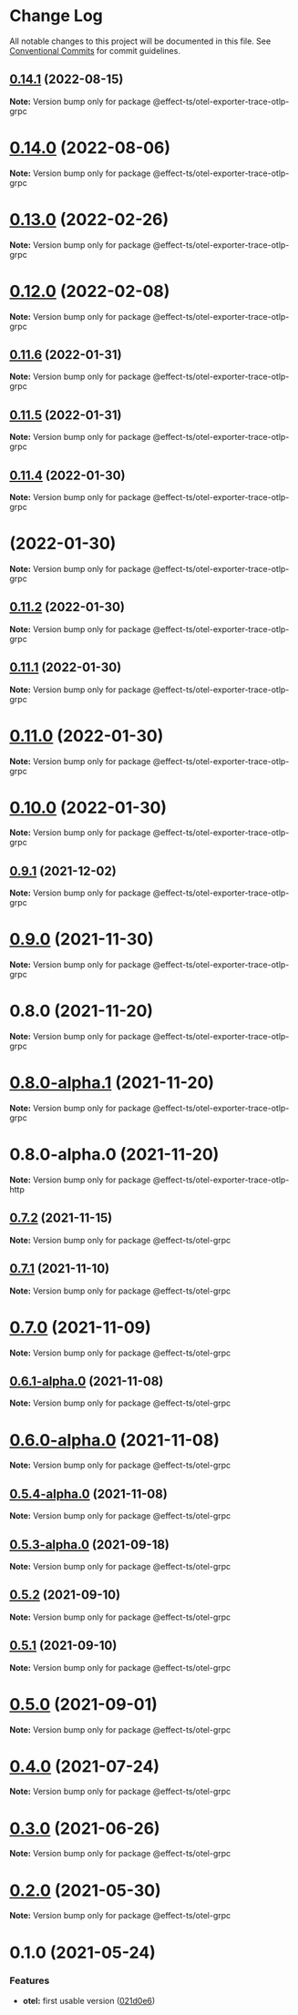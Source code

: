 # Change Log

All notable changes to this project will be documented in this file.
See [Conventional Commits](https://conventionalcommits.org) for commit guidelines.

## [0.14.1](https://github.com/Effect-TS/otel/compare/@effect-ts/otel-exporter-trace-otlp-grpc@0.14.0...@effect-ts/otel-exporter-trace-otlp-grpc@0.14.1) (2022-08-15)

**Note:** Version bump only for package @effect-ts/otel-exporter-trace-otlp-grpc





# [0.14.0](https://github.com/Effect-TS/otel/compare/@effect-ts/otel-exporter-trace-otlp-grpc@0.13.0...@effect-ts/otel-exporter-trace-otlp-grpc@0.14.0) (2022-08-06)

**Note:** Version bump only for package @effect-ts/otel-exporter-trace-otlp-grpc





# [0.13.0](https://github.com/Effect-TS/otel/compare/@effect-ts/otel-exporter-trace-otlp-grpc@0.12.0...@effect-ts/otel-exporter-trace-otlp-grpc@0.13.0) (2022-02-26)

**Note:** Version bump only for package @effect-ts/otel-exporter-trace-otlp-grpc





# [0.12.0](https://github.com/Effect-TS/otel/compare/@effect-ts/otel-exporter-trace-otlp-grpc@0.11.6...@effect-ts/otel-exporter-trace-otlp-grpc@0.12.0) (2022-02-08)

**Note:** Version bump only for package @effect-ts/otel-exporter-trace-otlp-grpc





## [0.11.6](https://github.com/Effect-TS/otel/compare/@effect-ts/otel-exporter-trace-otlp-grpc@0.11.5...@effect-ts/otel-exporter-trace-otlp-grpc@0.11.6) (2022-01-31)

**Note:** Version bump only for package @effect-ts/otel-exporter-trace-otlp-grpc





## [0.11.5](https://github.com/Effect-TS/otel/compare/@effect-ts/otel-exporter-trace-otlp-grpc@0.11.4...@effect-ts/otel-exporter-trace-otlp-grpc@0.11.5) (2022-01-31)

**Note:** Version bump only for package @effect-ts/otel-exporter-trace-otlp-grpc





## [0.11.4](https://github.com/Effect-TS/otel/compare/@effect-ts/otel-exporter-trace-otlp-grpc@0.11.2...@effect-ts/otel-exporter-trace-otlp-grpc@0.11.4) (2022-01-30)

**Note:** Version bump only for package @effect-ts/otel-exporter-trace-otlp-grpc





#  (2022-01-30)

**Note:** Version bump only for package @effect-ts/otel-exporter-trace-otlp-grpc





## [0.11.2](https://github.com/Effect-TS/otel/compare/@effect-ts/otel-exporter-trace-otlp-grpc@0.11.1...@effect-ts/otel-exporter-trace-otlp-grpc@0.11.2) (2022-01-30)

**Note:** Version bump only for package @effect-ts/otel-exporter-trace-otlp-grpc





## [0.11.1](https://github.com/Effect-TS/otel/compare/@effect-ts/otel-exporter-trace-otlp-grpc@0.11.0...@effect-ts/otel-exporter-trace-otlp-grpc@0.11.1) (2022-01-30)

**Note:** Version bump only for package @effect-ts/otel-exporter-trace-otlp-grpc





# [0.11.0](https://github.com/Effect-TS/otel/compare/@effect-ts/otel-exporter-trace-otlp-grpc@0.9.1...@effect-ts/otel-exporter-trace-otlp-grpc@0.11.0) (2022-01-30)

**Note:** Version bump only for package @effect-ts/otel-exporter-trace-otlp-grpc





# [0.10.0](https://github.com/Effect-TS/otel/compare/@effect-ts/otel-exporter-trace-otlp-grpc@0.9.1...@effect-ts/otel-exporter-trace-otlp-grpc@0.10.0) (2022-01-30)

**Note:** Version bump only for package @effect-ts/otel-exporter-trace-otlp-grpc





## [0.9.1](https://github.com/Effect-TS/otel/compare/@effect-ts/otel-exporter-trace-otlp-grpc@0.9.0...@effect-ts/otel-exporter-trace-otlp-grpc@0.9.1) (2021-12-02)

**Note:** Version bump only for package @effect-ts/otel-exporter-trace-otlp-grpc





# [0.9.0](https://github.com/Effect-TS/otel/compare/@effect-ts/otel-exporter-trace-otlp-grpc@0.8.0...@effect-ts/otel-exporter-trace-otlp-grpc@0.9.0) (2021-11-30)

**Note:** Version bump only for package @effect-ts/otel-exporter-trace-otlp-grpc





# 0.8.0 (2021-11-20)

**Note:** Version bump only for package @effect-ts/otel-exporter-trace-otlp-grpc





# [0.8.0-alpha.1](https://github.com/Effect-TS/otel/compare/@effect-ts/otel-exporter-trace-otlp-grpc@0.9.0-alpha.1...@effect-ts/otel-exporter-trace-otlp-grpc@0.8.0-alpha.1) (2021-11-20)

**Note:** Version bump only for package @effect-ts/otel-exporter-trace-otlp-grpc





# 0.8.0-alpha.0 (2021-11-20)

**Note:** Version bump only for package @effect-ts/otel-exporter-trace-otlp-http





## [0.7.2](https://github.com/Effect-TS/otel/compare/@effect-ts/otel-grpc@0.7.1...@effect-ts/otel-grpc@0.7.2) (2021-11-15)

**Note:** Version bump only for package @effect-ts/otel-grpc





## [0.7.1](https://github.com/Effect-TS/otel/compare/@effect-ts/otel-grpc@0.7.0...@effect-ts/otel-grpc@0.7.1) (2021-11-10)

**Note:** Version bump only for package @effect-ts/otel-grpc





# [0.7.0](https://github.com/Effect-TS/otel/compare/@effect-ts/otel-grpc@0.6.1-alpha.0...@effect-ts/otel-grpc@0.7.0) (2021-11-09)

**Note:** Version bump only for package @effect-ts/otel-grpc





## [0.6.1-alpha.0](https://github.com/Effect-TS/otel/compare/@effect-ts/otel-grpc@0.6.0-alpha.0...@effect-ts/otel-grpc@0.6.1-alpha.0) (2021-11-08)

**Note:** Version bump only for package @effect-ts/otel-grpc





# [0.6.0-alpha.0](https://github.com/Effect-TS/otel/compare/@effect-ts/otel-grpc@0.5.4-alpha.0...@effect-ts/otel-grpc@0.6.0-alpha.0) (2021-11-08)

**Note:** Version bump only for package @effect-ts/otel-grpc





## [0.5.4-alpha.0](https://github.com/Effect-TS/otel/compare/@effect-ts/otel-grpc@0.5.3-alpha.0...@effect-ts/otel-grpc@0.5.4-alpha.0) (2021-11-08)

**Note:** Version bump only for package @effect-ts/otel-grpc





## [0.5.3-alpha.0](https://github.com/Effect-TS/otel/compare/@effect-ts/otel-grpc@0.5.2...@effect-ts/otel-grpc@0.5.3-alpha.0) (2021-09-18)

**Note:** Version bump only for package @effect-ts/otel-grpc





## [0.5.2](https://github.com/Effect-TS/otel/compare/@effect-ts/otel-grpc@0.5.1...@effect-ts/otel-grpc@0.5.2) (2021-09-10)

**Note:** Version bump only for package @effect-ts/otel-grpc





## [0.5.1](https://github.com/Effect-TS/otel/compare/@effect-ts/otel-grpc@0.5.0...@effect-ts/otel-grpc@0.5.1) (2021-09-10)

**Note:** Version bump only for package @effect-ts/otel-grpc





# [0.5.0](https://github.com/Effect-TS/otel/compare/@effect-ts/otel-grpc@0.4.0...@effect-ts/otel-grpc@0.5.0) (2021-09-01)

**Note:** Version bump only for package @effect-ts/otel-grpc





# [0.4.0](https://github.com/Effect-TS/otel/compare/@effect-ts/otel-grpc@0.3.0...@effect-ts/otel-grpc@0.4.0) (2021-07-24)

**Note:** Version bump only for package @effect-ts/otel-grpc





# [0.3.0](https://github.com/Effect-TS/otel/compare/@effect-ts/otel-grpc@0.2.0...@effect-ts/otel-grpc@0.3.0) (2021-06-26)

**Note:** Version bump only for package @effect-ts/otel-grpc





# [0.2.0](https://github.com/Effect-TS/otel/compare/@effect-ts/otel-grpc@0.1.0...@effect-ts/otel-grpc@0.2.0) (2021-05-30)

**Note:** Version bump only for package @effect-ts/otel-grpc





# 0.1.0 (2021-05-24)


### Features

* **otel:** first usable version ([021d0e6](https://github.com/Effect-TS/otel/commit/021d0e66f8ba4173e1f42057ed2b306c68854982))
